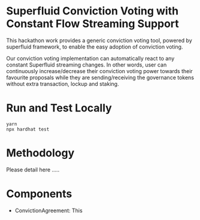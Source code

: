 # Superfluid Conviction Voting with Constant Flow Streaming Support

This hackathon work provides a generic conviction voting tool, powered by superfluid framework, to enable the easy adoption of conviction voting. 

Our conviction voting implementation can automatically react to any constant Superfluid streaming changes. In other words, user can continuously increase/decrease their conviction voting power towards their favourite proposals while they are sending/receiving the governance tokens without extra transaction, lockup and staking.

# Run and Test Locally
```
yarn
npx hardhat test
```

# Methodology
Please detail here .....

# Components
- ConvictionAgreement: This